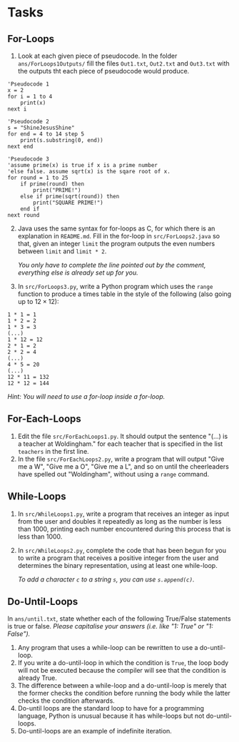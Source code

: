 # Tasks

## For-Loops

1) Look at each given piece of pseudocode. In the folder `ans/ForLoops1Outputs/` fill the files `Out1.txt`, `Out2.txt` and `Out3.txt` with the outputs tht each piece of pseudocode would produce. 
```basic
'Pseudocode 1
x = 2
for i = 1 to 4
    print(x)
next i
```
```basic
'Pseudocode 2
s = "ShineJesusShine"
for end = 4 to 14 step 5
    print(s.substring(0, end))
next end
```
```basic
'Pseudocode 3
'assume prime(x) is true if x is a prime number 
'else false. assume sqrt(x) is the sqare root of x.
for round = 1 to 25
    if prime(round) then
        print("PRIME!")
    else if prime(sqrt(round)) then
        print("SQUARE PRIME!")
    end if
next round
```
2) Java uses the same syntax for for-loops as C, for which there is an explanation in `README.md`. Fill in the for-loop in `src/ForLoops2.java` so that, given an integer `limit` the program outputs the even numbers between `limit` and `limit * 2`. 

   *You only have to complete the line pointed out by the comment, everything else is already set up for you.*

3) In `src/ForLoops3.py`, write a Python program which uses the `range` function to produce a times table in the style of the following (also going up to $12 \times 12$):
```
1 * 1 = 1
1 * 2 = 2
1 * 3 = 3
(...)
1 * 12 = 12
2 * 1 = 2
2 * 2 = 4
(...)
4 * 5 = 20
(...)
12 * 11 = 132
12 * 12 = 144
```
*Hint: You will need to use a for-loop inside a for-loop.*

## For-Each-Loops

1) Edit the file `src/ForEachLoops1.py`. It should output the sentence "(...) is a teacher at Woldingham." for each teacher that is specified in the list `teachers` in the first line.
2) In the file `src/ForEachLoops2.py`, write a program that will output "Give me a W", "Give me a O", "Give me a L", and so on until the cheerleaders have spelled out "Woldingham", without using a `range` command.

## While-Loops

1) In `src/WhileLoops1.py`, write a program that receives an integer as input from the user and doubles it repeatedly as long as the number is less than 1000, printing each number encountered during this process that is less than 1000.
2) In `src/WhileLoops2.py`, complete the code that has been begun for you to write a program that receives a positive integer from the user and determines the binary representation, using at least one while-loop. 

   *To add a character `c` to a string `s`, you can use `s.append(c)`.* 

## Do-Until-Loops

In `ans/until.txt`, state whether each of the following True/False statements is true or false.
*Please capitalise your answers (i.e. like "1: True" or "1: False").*

1. Any program that uses a while-loop can be rewritten to use a do-until-loop.
2. If you write a do-until-loop in which the condition is `True`, the loop body will not be executed because the compiler will see that the condition is already True.
3. The difference between a while-loop and a do-until-loop is merely that the former checks the condition before running the body while the latter checks the condition afterwards.
4. Do-until loops are the standard loop to have for a programming language, Python is unusual because it has while-loops but not do-until-loops.
5. Do-until-loops are an example of indefinite iteration.